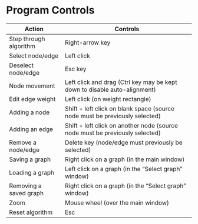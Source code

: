 # Program Controls
 
| Action  | Controls |
| ------------- | ------------- |
| Step through algorithm  | Right-arrow key  |
| Select node/edge  | Left click  |
| Deselect node/edge  | Esc key  |
| Node movement  | Left click and drag (Ctrl key may be kept down to disable auto-alignment) |
| Edit edge weight  | Left click (on weight rectangle)  |
| Adding a node  | Shift + left click on blank space (source node must be previously selected)  |
| Adding an edge  | Shift + left click on another node (source node must be previously selected)  |
| Remove a node/edge  | Delete key (node/edge must previously be selected)  |
| Saving a graph  | Right click on a graph (in the main window)  |
| Loading a graph  | Left click on a graph (in the “Select graph” window)  |
| Removing a saved graph  | Right click on a graph (in the “Select graph” window)  |
| Zoom  | Mouse wheel (over the main window)  |  
| Reset algorithm  | Esc  |  